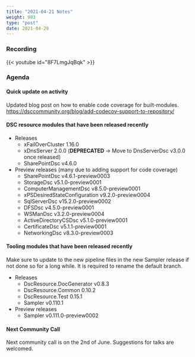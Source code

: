 ```yaml
---
title: "2021-04-21 Notes"
weight: 983
type: "post"
date: 2021-04-20
---
```


### Recording

{{< youtube id="8F7LmgJqBqk" >}}

### Agenda

#### Quick update on activity

Updated blog post on how to enable code coverage for built-modules.
https://dsccommunity.org/blog/add-codecov-support-to-repository/

#### DSC resource modules that have been released recently

- Releases
  - xFailOverCluster 1.16.0
  - xDnsServer 2.0.0 (**DEPRECATED** -> Move to DnsServerDsc v3.0.0 once released)
  - SharePointDsc v4.6.0
- Preview releases (many due to adding support for code coverage)
  - SharePointDsc v4.6.1-preview0003
  - StorageDsc v5.1.0-preview0001
  - ComputerManagementDsc v8.5.0-preview0001
  - xPSDesiredStateConfiguration v9.2.0-preview0004
  - SqlServerDsc v15.2.0-preview0002
  - DFSDsc v4.5.0-preview0001
  - WSManDsc v3.2.0-preview0004
  - ActiveDirectoryCSDsc v5.1.0-preview0001
  - CertificateDsc v5.1.1-preview0001
  - NetworkingDsc v8.3.0-preview0003

#### Tooling modules that have been released recently

Make sure to update to the new pipeline files in the new Sampler release
if not done so for a long while. It is required to rename the default branch.

- Releases
  - DscResource.DocGenerator v0.8.3
  - DscResource.Common 0.10.2
  - DscResource.Test 0.15.1
  - Sampler v0.110.1
- Preview releases
  - Sampler v0.111.0-preview0002

#### Next Community Call

Next community call is on the 2nd of June.
Suggestions for talks are welcomed.
